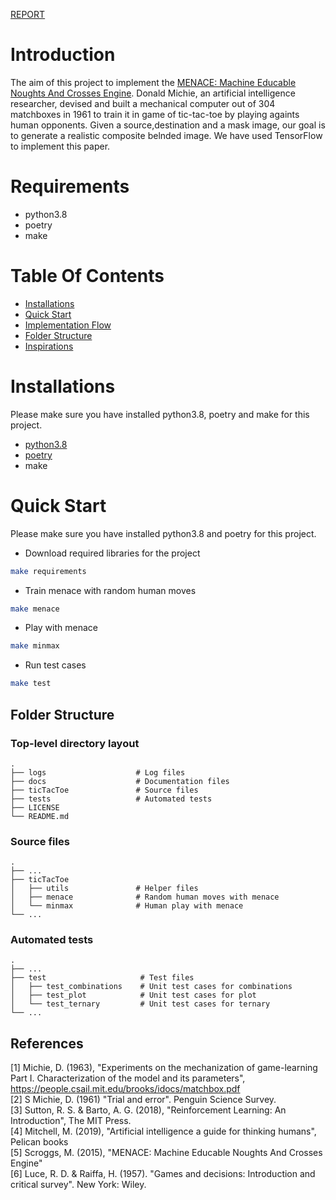 [REPORT]()

# Introduction

The aim of this project to implement the [MENACE: Machine Educable Noughts And Crosses Engine](https://people.csail.mit.edu/brooks/idocs/matchbox.pdf). Donald Michie, an artificial intelligence researcher, devised and built a mechanical computer out of 304 matchboxes in 1961 to train it in game of tic-tac-toe by playing againts human opponents. Given a source,destination and a mask image, our goal is to generate a realistic composite belnded image. We have used TensorFlow to implement this paper.

# Requirements

- python3.8
- poetry
- make

# Table Of Contents

- [Installations](#installation)
- [Quick Start](#quick-starts)
- [Implementation Flow](#implementation-flow)
- [Folder Structure](#folder-structure)
- [Inspirations](#implementation-flow)

# Installations

Please make sure you have installed python3.8, poetry and make for this project.

- [python3.8](https://www.python.org/downloads/release/python-380/)
- [poetry](https://python-poetry.org/docs/)
- make

# Quick Start

Please make sure you have installed python3.8 and poetry for this project.

- Download required libraries for the project

```bash
make requirements
```

- Train menace with random human moves

```bash
make menace
```

- Play with menace

```bash
make minmax
```

- Run test cases

```bash
make test
```

## Folder Structure

### Top-level directory layout

    .
    ├── logs                    # Log files
    ├── docs                    # Documentation files
    ├── ticTacToe               # Source files
    ├── tests                   # Automated tests
    ├── LICENSE
    └── README.md

### Source files

    .
    ├── ...
    ├── ticTacToe               
    │   ├── utils               # Helper files
    │   ├── menace              # Random human moves with menace
    │   └── minmax              # Human play with menace
    └── ...

### Automated tests

    .
    ├── ...
    ├── test                     # Test files
    │   ├── test_combinations    # Unit test cases for combinations
    │   ├── test_plot            # Unit test cases for plot
    │   └── test_ternary         # Unit test cases for ternary
    └── ...

## References

[1] Michie, D. (1963), "Experiments on the mechanization of game-learning Part I. Characterization of the model
and its parameters", https://people.csail.mit.edu/brooks/idocs/matchbox.pdf  
[2] S Michie, D. (1961) "Trial and error". Penguin Science Survey.  
[3] Sutton, R. S. & Barto, A. G. (2018), "Reinforcement Learning: An Introduction", The MIT Press.  
[4] Mitchell, M. (2019), "Artificial intelligence a guide for thinking humans", Pelican books  
[5] Scroggs, M. (2015), "MENACE: Machine Educable Noughts And Crosses Engine"  
[6] Luce, R. D. & Raiffa, H. (1957). "Games and decisions: Introduction and critical survey". New York: Wiley.
